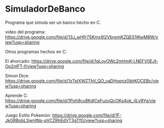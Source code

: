 # SimuladorDeBanco
Programa que simula ser un banco hecho en C.

video del programa: https://drive.google.com/file/d/13J_wHfr7SKmx9l2VbrpmKZQES1IKwM8W/view?usp=sharing


Otros programas hechos en C:


El ahorcado: https://drive.google.com/file/d/1qLoyOWc2mHmK-LNEFV0EJt-Op2nlFT-f/view?usp=sharing

Simon Dice: https://drive.google.com/file/d/1zTstXWZThV_QO_vaDHopnz0jbtKOCEBc/view?usp=sharing

Aprende C: https://drive.google.com/file/d/1Poh9cu8KdlCeFuzoQcOKs4ok_jILy9Yg/view?usp=sharing

Juego Estilo Pokemón: https://drive.google.com/file/d/1F-JkGRBobLSwntNp-pVCZRhEdVT3gTfG/view?usp=sharing
